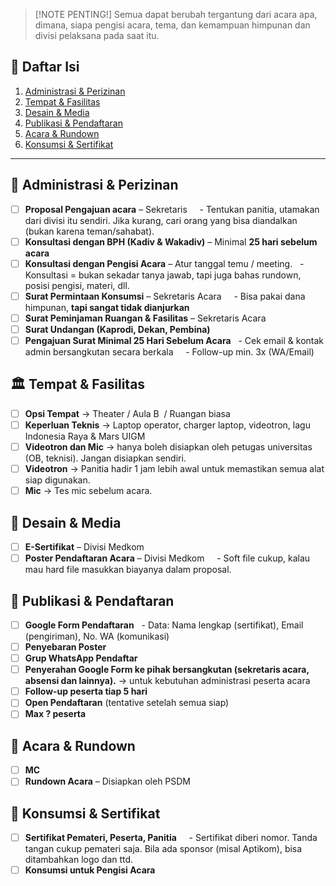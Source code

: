   > [!NOTE PENTING!]
  > Semua dapat berubah tergantung dari acara apa, dimana, siapa pengisi acara, tema, dan kemampuan himpunan dan divisi pelaksana pada saat itu.
## 📑 Daftar Isi
1. [Administrasi & Perizinan](#administrasi--perizinan)
2. [Tempat & Fasilitas](#tempat--fasilitas)
3. [Desain & Media](#desain--media)
4. [Publikasi & Pendaftaran](#publikasi--pendaftaran)
5. [Acara & Rundown](#acara--rundown)
6. [Konsumsi & Sertifikat](#konsumsi--sertifikat)
---
## 📌 Administrasi & Perizinan
- [ ] **Proposal Pengajuan acara** – Sekretaris  
  - Tentukan panitia, utamakan dari divisi itu sendiri. Jika kurang, cari orang yang bisa diandalkan (bukan karena teman/sahabat).  
- [ ] **Konsultasi dengan BPH (Kadiv & Wakadiv)** – Minimal **25 hari sebelum acara**  
- [ ] **Konsultasi dengan Pengisi Acara** – Atur tanggal temu / meeting.
  - Konsultasi = bukan sekadar tanya jawab, tapi juga bahas rundown, posisi pengisi, materi, dll.  
- [ ] **Surat Permintaan Konsumsi** – Sekretaris Acara  
  - Bisa pakai dana himpunan, **tapi sangat tidak dianjurkan**
- [ ] **Surat Peminjaman Ruangan & Fasilitas** – Sekretaris Acara  
- [ ] **Surat Undangan (Kaprodi, Dekan, Pembina)**  
- [ ] **Pengajuan Surat Minimal 25 Hari Sebelum Acara**
	  - Cek email & kontak admin bersangkutan secara berkala  
	  - Follow-up min. 3x (WA/Email)
## 🏛️ Tempat & Fasilitas
- [ ] **Opsi Tempat** → Theater / Aula B  / Ruangan biasa
- [ ] **Keperluan Teknis** → Laptop operator, charger laptop, videotron, lagu Indonesia Raya & Mars UIGM  
- [ ] **Videotron dan Mic** -> hanya boleh disiapkan oleh petugas universitas (OB, teknisi). Jangan disiapkan sendiri. 
- [ ] **Videotron** → Panitia hadir 1 jam lebih awal untuk memastikan semua alat siap digunakan.  
- [ ] **Mic** → Tes mic sebelum acara.
## 🎨 Desain & Media
- [ ] **E-Sertifikat** – Divisi Medkom  
- [ ] **Poster Pendaftaran Acara** – Divisi Medkom  
  - Soft file cukup, kalau mau hard file masukkan biayanya dalam proposal.
## 📢 Publikasi & Pendaftaran
- [ ] **Google Form Pendaftaran**
  - Data: Nama lengkap (sertifikat), Email (pengiriman), No. WA (komunikasi)
- [ ] **Penyebaran Poster** 
- [ ] **Grup WhatsApp Pendaftar**
- [ ] **Penyerahan Google Form ke pihak bersangkutan (sekretaris acara, absensi dan lainnya).** → untuk kebutuhan administrasi peserta acara  
- [ ] **Follow-up peserta tiap 5 hari**
- [ ] **Open Pendaftaran** (tentative setelah semua siap)  
- [ ] **Max ? peserta**  
## 🎤 Acara & Rundown
- [ ] **MC**
- [ ] **Rundown Acara** – Disiapkan oleh PSDM  
## 🎁 Konsumsi & Sertifikat
- [ ] **Sertifikat Pemateri, Peserta, Panitia**  
  - Sertifikat diberi nomor. Tanda tangan cukup pemateri saja. Bila ada sponsor (misal Aptikom), bisa ditambahkan logo dan ttd.  
- [ ] **Konsumsi untuk Pengisi Acara**
